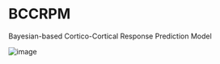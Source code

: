 # BCCRPM
Bayesian-based Cortico-Cortical Response Prediction Model

![image](https://github.com/user-attachments/assets/617edce5-7cec-44bc-a617-e3958cfa2f48)
